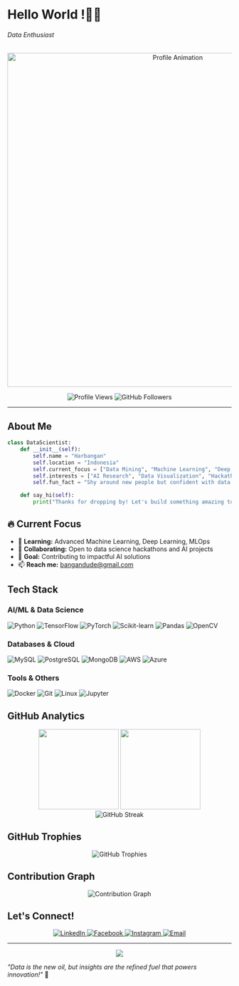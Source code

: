# Hello World !👋🏼

###### Data Enthusiast

<div align="center">
  <img src="assets/gojo1.gif" alt="Profile Animation" width="750"/>
</div>

<p align="center">
  <img src="https://komarev.com/ghpvc/?username=banganliexii&label=Profile%20views&color=0e75b6&style=for-the-badge" alt="Profile Views" />
  <img src="https://img.shields.io/github/followers/banganliexii?label=Followers&style=for-the-badge&color=blue" alt="GitHub Followers" />
</p>

---

## About Me

```python
class DataScientist:
    def __init__(self):
        self.name = "Harbangan"
        self.location = "Indonesia"
        self.current_focus = ["Data Mining", "Machine Learning", "Deep Learning"]
        self.interests = ["AI Research", "Data Visualization", "Hackathons"]
        self.fun_fact = "Shy around new people but confident with data! 📊"

    def say_hi(self):
        print("Thanks for dropping by! Let's build something amazing together!")
```

## 🔥 Current Focus

- 🌱 **Learning:** Advanced Machine Learning, Deep Learning, MLOps
- 👯 **Collaborating:** Open to data science hackathons and AI projects
- 🎯 **Goal:** Contributing to impactful AI solutions
- 📫 **Reach me:** bangandude@gmail.com

## Tech Stack

### AI/ML & Data Science

<p align="left">
  <img src="https://img.shields.io/badge/Python-3776AB?style=for-the-badge&logo=python&logoColor=white" alt="Python"/>
  <img src="https://img.shields.io/badge/TensorFlow-FF6F00?style=for-the-badge&logo=tensorflow&logoColor=white" alt="TensorFlow"/>
  <img src="https://img.shields.io/badge/PyTorch-EE4C2C?style=for-the-badge&logo=pytorch&logoColor=white" alt="PyTorch"/>
  <img src="https://img.shields.io/badge/scikit--learn-F7931E?style=for-the-badge&logo=scikit-learn&logoColor=white" alt="Scikit-learn"/>
  <img src="https://img.shields.io/badge/Pandas-150458?style=for-the-badge&logo=pandas&logoColor=white" alt="Pandas"/>
  <img src="https://img.shields.io/badge/OpenCV-27338e?style=for-the-badge&logo=OpenCV&logoColor=white" alt="OpenCV"/>
</p>

### Databases & Cloud

<p align="left">
  <img src="https://img.shields.io/badge/MySQL-4479A1?style=for-the-badge&logo=mysql&logoColor=white" alt="MySQL"/>
  <img src="https://img.shields.io/badge/PostgreSQL-316192?style=for-the-badge&logo=postgresql&logoColor=white" alt="PostgreSQL"/>
  <img src="https://img.shields.io/badge/MongoDB-47A248?style=for-the-badge&logo=mongodb&logoColor=white" alt="MongoDB"/>
  <img src="https://img.shields.io/badge/AWS-232F3E?style=for-the-badge&logo=amazon-aws&logoColor=white" alt="AWS"/>
  <img src="https://img.shields.io/badge/Azure-0078D4?style=for-the-badge&logo=microsoft-azure&logoColor=white" alt="Azure"/>
</p>

### Tools & Others

<p align="left">
  <img src="https://img.shields.io/badge/Docker-2496ED?style=for-the-badge&logo=docker&logoColor=white" alt="Docker"/>
  <img src="https://img.shields.io/badge/Git-F05032?style=for-the-badge&logo=git&logoColor=white" alt="Git"/>
  <img src="https://img.shields.io/badge/Linux-FCC624?style=for-the-badge&logo=linux&logoColor=black" alt="Linux"/>
  <img src="https://img.shields.io/badge/Jupyter-F37626?style=for-the-badge&logo=jupyter&logoColor=white" alt="Jupyter"/>
</p>

## GitHub Analytics

<div align="center">
  <img height="180em" src="https://github-readme-stats.vercel.app/api?username=banganliexii&show_icons=true&theme=tokyonight&include_all_commits=true&count_private=true"/>
  <img height="180em" src="https://github-readme-stats.vercel.app/api/top-langs/?username=banganliexii&layout=compact&langs_count=8&theme=tokyonight"/>
</div>

<div align="center">
  <img src="https://github-readme-streak-stats.herokuapp.com/?user=banganliexii&theme=tokyonight" alt="GitHub Streak"/>
</div>

## GitHub Trophies

<div align="center">
  <img src="https://github-profile-trophy.vercel.app/?username=banganliexii&theme=tokyonight&row=1&column=7" alt="GitHub Trophies"/>
</div>

## Contribution Graph

<div align="center">
  <img src="https://github-readme-activity-graph.vercel.app/graph?username=banganliexii&theme=tokyo-night&bg_color=1a1b27&color=628fdb&line=628fdb&point=ffffff&area=true&hide_border=true" alt="Contribution Graph"/>
</div>

## Let's Connect!

<div align="center">
  <a href="https://www.linkedin.com/in/harbanganpjtn/">
    <img src="https://img.shields.io/badge/LinkedIn-0077B5?style=for-the-badge&logo=linkedin&logoColor=white" alt="LinkedIn"/>
  </a>
  <a href="https://www.facebook.com/1qvv3/">
    <img src="https://img.shields.io/badge/Facebook-1877F2?style=for-the-badge&logo=facebook&logoColor=white" alt="Facebook"/>
  </a>
  <a href="https://www.instagram.com/xrp.io/">
    <img src="https://img.shields.io/badge/Instagram-E4405F?style=for-the-badge&logo=instagram&logoColor=white" alt="Instagram"/>
  </a>
  <a href="mailto:bangandude@gmail.com">
    <img src="https://img.shields.io/badge/Email-D14836?style=for-the-badge&logo=gmail&logoColor=white" alt="Email"/>
  </a>
</div>

---

<div align="center">
  <img src="https://capsule-render.vercel.app/api?type=waving&color=gradient&height=100&section=footer"/>
</div>

_"Data is the new oil, but insights are the refined fuel that powers innovation!"_ 🚀
